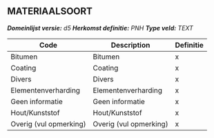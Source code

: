 ﻿## MATERIAALSOORT

*__Domeinlijst versie:__ d5*
*__Herkomst definitie:__ PNH*
*__Type veld:__ TEXT*

|__Code__ |__Description__ |__Definitie__	|
|	---	|	---	|   ---	| 
| Bitumen | Bitumen | x |
| Coating | Coating | x |
| Divers | Divers | x |
| Elementenverharding | Elementenverharding | x |
| Geen informatie | Geen informatie | x |
| Hout/Kunststof | Hout/Kunststof | x |
| Overig (vul opmerking) | Overig (vul opmerking) | x |
